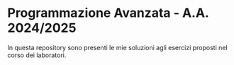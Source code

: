 # Programmazione Avanzata - A.A. 2024/2025

In questa repository sono presenti le mie soluzioni agli esercizi proposti nel corso dei laboratori.

